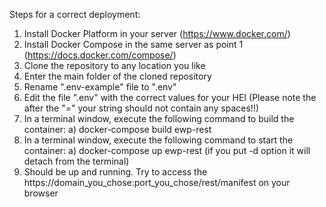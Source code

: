 Steps for a correct deployment:

1. Install Docker Platform in your server (https://www.docker.com/)
2. Install Docker Compose in the same server as point 1 (https://docs.docker.com/compose/)
3. Clone the repository to any location you like
4. Enter the main folder of the cloned repository
5. Rename ".env-example" file to ".env"
6. Edit the file ".env" with the correct values for your HEI (Please note the after the "=" your string should not contain any spaces!!)
7. In a terminal window, execute the following command to build the container:
    a) docker-compose build ewp-rest
8. In a terminal window, execute the following command to start the container:
  a) docker-compose up ewp-rest (if you put -d option it will detach from the terminal)
9. Should be up and running. Try to access the https://domain_you_chose:port_you_chose/rest/manifest on your browser
